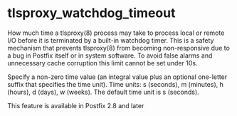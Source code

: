 # tlsproxy_watchdog_timeout 

 How much time a tlsproxy(8) process may take to process local
or remote I/O before it is terminated by a built-in watchdog timer.
This is a safety mechanism that prevents tlsproxy(8) from becoming
non-responsive due to a bug in Postfix itself or in system software.
To avoid false alarms and unnecessary cache corruption this limit
cannot be set under 10s.  

 Specify a non-zero time value (an integral value plus an optional
one-letter suffix that specifies the time unit).  Time units: s
(seconds), m (minutes), h (hours), d (days), w (weeks).
The default time unit is s (seconds).  

 This feature is available in Postfix 2.8 and later  


